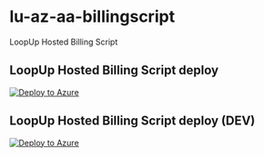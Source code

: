 # lu-az-aa-billingscript
LoopUp Hosted Billing Script

## LoopUp Hosted Billing Script deploy
[![Deploy to Azure](https://aka.ms/deploytoazurebutton)](https://portal.azure.com/#create/Microsoft.Template/uri/https%3A%2F%2Fraw.githubusercontent.com%2Fkazuple%2Flu-az-aa-billingscript%2Fmain%2Fazuredeploy.json)

## LoopUp Hosted Billing Script deploy (DEV)
[![Deploy to Azure](https://aka.ms/deploytoazurebutton)](https://portal.azure.com/#create/Microsoft.Template/uri/https%3A%2F%2Fraw.githubusercontent.com%2Fkazuple%2Flu-az-aa-billingscript%2Fdev%2Fazuredeploy.json)